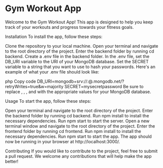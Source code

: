 # Gym Workout App
Welcome to the Gym Workout App! This app is designed to help you keep track of your workouts and progress towards your fitness goals.

Installation
To install the app, follow these steps:

Clone the repository to your local machine.
Open your terminal and navigate to the root directory of the project.
Enter the backend folder by running cd backend.
Create a .env file in the backend folder.
In the .env file, set the DB_URI variable to the URI of your MongoDB database.
Set the SECRET variable to a string that you want to use to hash your passwords.
Here's an example of what your .env file should look like:

php
Copy code
DB_URI=mongodb+srv://<username>:<password>@<cluster>.mongodb.net/<dbname>?retryWrites=true&w=majority
SECRET=mysecretpassword
Be sure to replace <username>, <password>, <cluster>, and <dbname> with the appropriate values for your MongoDB database.

Usage
To start the app, follow these steps:

Open your terminal and navigate to the root directory of the project.
Enter the backend folder by running cd backend.
Run npm install to install the necessary dependencies.
Run npm start to start the server.
Open a new terminal window and navigate to the root directory of the project.
Enter the frontend folder by running cd frontend.
Run npm install to install the necessary dependencies.
Run npm start to start the app.
The app should now be running in your browser at http://localhost:3000/.

Contributing
If you would like to contribute to the project, feel free to submit a pull request. We welcome any contributions that will help make the app better!
